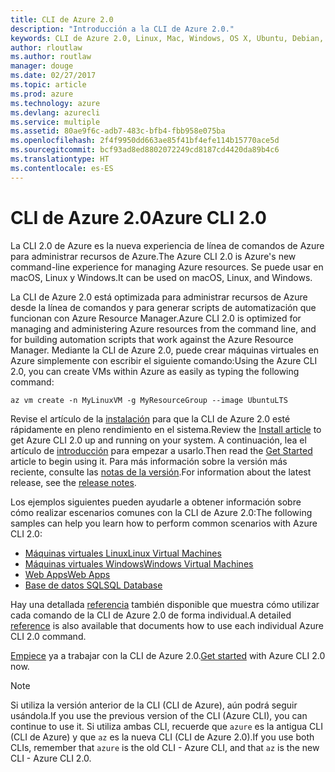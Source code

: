```yaml
---
title: CLI de Azure 2.0
description: "Introducción a la CLI de Azure 2.0."
keywords: CLI de Azure 2.0, Linux, Mac, Windows, OS X, Ubuntu, Debian, CentOS, RHEL, SUSE, CoreOS, Docker, Windows, Python, PIP
author: rloutlaw
ms.author: routlaw
manager: douge
ms.date: 02/27/2017
ms.topic: article
ms.prod: azure
ms.technology: azure
ms.devlang: azurecli
ms.service: multiple
ms.assetid: 80ae9f6c-adb7-483c-bfb4-fbb958e075ba
ms.openlocfilehash: 2f4f9950dd663ae85f41bf4efe114b15770ace5d
ms.sourcegitcommit: bcf93ad8ed8802072249cd8187cd4420da89b4c6
ms.translationtype: HT
ms.contentlocale: es-ES
---
```

# <a name="azure-cli-20"></a><span data-ttu-id="2726d-104">CLI de Azure 2.0</span><span class="sxs-lookup"><span data-stu-id="2726d-104">Azure CLI 2.0</span></span>

<span data-ttu-id="2726d-105">La CLI 2.0 de Azure es la nueva experiencia de línea de comandos de Azure para administrar recursos de Azure.</span><span class="sxs-lookup"><span data-stu-id="2726d-105">The Azure CLI 2.0 is Azure's new command-line experience for managing Azure resources.</span></span>  <span data-ttu-id="2726d-106">Se puede usar en macOS, Linux y Windows.</span><span class="sxs-lookup"><span data-stu-id="2726d-106">It can be used on macOS, Linux, and Windows.</span></span> 

<span data-ttu-id="2726d-107">La CLI de Azure 2.0 está optimizada para administrar recursos de Azure desde la línea de comandos y para generar scripts de automatización que funcionan con Azure Resource Manager.</span><span class="sxs-lookup"><span data-stu-id="2726d-107">Azure CLI 2.0 is optimized for managing and administering Azure resources from the command line, and for building automation scripts that work against the Azure Resource Manager.</span></span> <span data-ttu-id="2726d-108">Mediante la CLI de Azure 2.0, puede crear máquinas virtuales en Azure simplemente con escribir el siguiente comando:</span><span class="sxs-lookup"><span data-stu-id="2726d-108">Using the Azure CLI 2.0, you can create VMs within Azure as easily as typing the following command:</span></span>

```azurecli
az vm create -n MyLinuxVM -g MyResourceGroup --image UbuntuLTS
```

<span data-ttu-id="2726d-109">Revise el artículo de la [instalación](install-azure-cli.md) para que la CLI de Azure 2.0 esté rápidamente en pleno rendimiento en el sistema.</span><span class="sxs-lookup"><span data-stu-id="2726d-109">Review the [Install article](install-azure-cli.md) to get Azure CLI 2.0 up and running on your system.</span></span> <span data-ttu-id="2726d-110">A continuación, lea el artículo de [introducción](get-started-with-azure-cli.md) para empezar a usarlo.</span><span class="sxs-lookup"><span data-stu-id="2726d-110">Then read the [Get Started](get-started-with-azure-cli.md) article to begin using it.</span></span>
<span data-ttu-id="2726d-111">Para más información sobre la versión más reciente, consulte las [notas de la versión](release-notes-azure-cli.md).</span><span class="sxs-lookup"><span data-stu-id="2726d-111">For information about the latest release, see the [release notes](release-notes-azure-cli.md).</span></span>

<span data-ttu-id="2726d-112">Los ejemplos siguientes pueden ayudarle a obtener información sobre cómo realizar escenarios comunes con la CLI de Azure 2.0:</span><span class="sxs-lookup"><span data-stu-id="2726d-112">The following samples can help you learn how to perform common scenarios with Azure CLI 2.0:</span></span>
- [<span data-ttu-id="2726d-113">Máquinas virtuales Linux</span><span class="sxs-lookup"><span data-stu-id="2726d-113">Linux Virtual Machines</span></span>](/azure/virtual-machines/virtual-machines-linux-cli-samples?toc=%2fcli%2fazure%2ftoc.json&bc=%2fcli%2fazure%2fbreadcrumb%2ftoc.json)
- [<span data-ttu-id="2726d-114">Máquinas virtuales Windows</span><span class="sxs-lookup"><span data-stu-id="2726d-114">Windows Virtual Machines</span></span>](/azure/virtual-machines/virtual-machines-windows-cli-samples?toc=%2fcli%2fazure%2ftoc.json&bc=%2fcli%2fazure%2fbreadcrumb%2ftoc.json)
- [<span data-ttu-id="2726d-115">Web Apps</span><span class="sxs-lookup"><span data-stu-id="2726d-115">Web Apps</span></span>](/azure/app-service-web/app-service-cli-samples?toc=%2fcli%2fazure%2ftoc.json&bc=%2fcli%2fazure%2fbreadcrumb%2ftoc.json)
- [<span data-ttu-id="2726d-116">Base de datos SQL</span><span class="sxs-lookup"><span data-stu-id="2726d-116">SQL Database</span></span>](/azure/sql-database/sql-database-cli-samples?toc=%2fcli%2fazure%2ftoc.json&bc=%2fcli%2fazure%2fbreadcrumb%2ftoc.json)

<span data-ttu-id="2726d-117">Hay una detallada [referencia](/cli/azure/) también disponible que muestra cómo utilizar cada comando de la CLI de Azure 2.0 de forma individual.</span><span class="sxs-lookup"><span data-stu-id="2726d-117">A detailed [reference](/cli/azure/) is also available that documents how to use each individual Azure CLI 2.0 command.</span></span>

<span data-ttu-id="2726d-118">[Empiece](get-started-with-azure-cli.md) ya a trabajar con la CLI de Azure 2.0.</span><span class="sxs-lookup"><span data-stu-id="2726d-118">[Get started](get-started-with-azure-cli.md) with Azure CLI 2.0 now.</span></span>


> [!NOTE]
> <span data-ttu-id="2726d-119">Si utiliza la versión anterior de la CLI (CLI de Azure), aún podrá seguir usándola.</span><span class="sxs-lookup"><span data-stu-id="2726d-119">If you use the previous version of the CLI (Azure CLI), you can continue to use it.</span></span>
> <span data-ttu-id="2726d-120">Si utiliza ambas CLI, recuerde que `azure` es la antigua CLI (CLI de Azure) y que `az` es la nueva CLI (CLI de Azure 2.0).</span><span class="sxs-lookup"><span data-stu-id="2726d-120">If you use both CLIs, remember that `azure` is the old CLI - Azure CLI, and that `az` is the new CLI - Azure CLI 2.0.</span></span> 